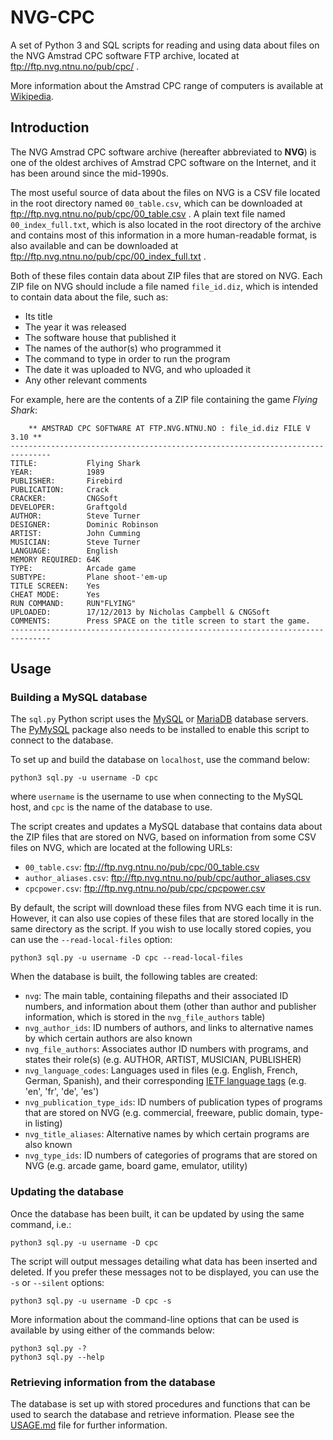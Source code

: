 # NVG-CPC

A set of Python 3 and SQL scripts for reading and using data about files on the NVG Amstrad CPC software FTP archive, located at ftp://ftp.nvg.ntnu.no/pub/cpc/ .

More information about the Amstrad CPC range of computers is available at [Wikipedia](https://en.wikipedia.org/wiki/Amstrad_CPC).

## Introduction

The NVG Amstrad CPC software archive (hereafter abbreviated to **NVG**) is one of the oldest archives of Amstrad CPC software on the Internet, and it has been around since the mid-1990s.

The most useful source of data about the files on NVG is a CSV file located in the root directory named `00_table.csv`, which can be downloaded at ftp://ftp.nvg.ntnu.no/pub/cpc/00_table.csv . A plain text file named `00_index_full.txt`, which is also located in the root directory of the archive and contains most of this information in a more human-readable format, is also available and can be downloaded at ftp://ftp.nvg.ntnu.no/pub/cpc/00_index_full.txt .

Both of these files contain data about ZIP files that are stored on NVG. Each ZIP file on NVG should include a file named `file_id.diz`, which is intended to contain data about the file, such as:

* Its title
* The year it was released
* The software house that published it
* The names of the author(s) who programmed it
* The command to type in order to run the program
* The date it was uploaded to NVG, and who uploaded it
* Any other relevant comments

For example, here are the contents of a ZIP file containing the game *Flying Shark*:

```
    ** AMSTRAD CPC SOFTWARE AT FTP.NVG.NTNU.NO : file_id.diz FILE V 3.10 **
-------------------------------------------------------------------------------
TITLE:           Flying Shark
YEAR:            1989
PUBLISHER:       Firebird
PUBLICATION:     Crack
CRACKER:         CNGSoft
DEVELOPER:       Graftgold
AUTHOR:          Steve Turner
DESIGNER:        Dominic Robinson
ARTIST:          John Cumming
MUSICIAN:        Steve Turner
LANGUAGE:        English
MEMORY REQUIRED: 64K
TYPE:            Arcade game
SUBTYPE:         Plane shoot-'em-up
TITLE SCREEN:    Yes
CHEAT MODE:      Yes
RUN COMMAND:     RUN"FLYING"
UPLOADED:        17/12/2013 by Nicholas Campbell & CNGSoft
COMMENTS:        Press SPACE on the title screen to start the game.
-------------------------------------------------------------------------------
```

## Usage

### Building a MySQL database

The `sql.py` Python script uses the [MySQL](https://www.mysql.com/) or [MariaDB](https://mariadb.org/) database servers. The [PyMySQL](https://pymysql.readthedocs.io/en/latest/) package also needs to be installed to enable this script to connect to the database.

To set up and build the database on `localhost`, use the command below:

```
python3 sql.py -u username -D cpc
```

where `username` is the username to use when connecting to the MySQL host, and `cpc` is the name of the database to use. 

The script creates and updates a MySQL database that contains data about the ZIP files that are stored on NVG, based on information from some CSV files on NVG, which are located at the following URLs:

* `00_table.csv`: ftp://ftp.nvg.ntnu.no/pub/cpc/00_table.csv
* `author_aliases.csv`: ftp://ftp.nvg.ntnu.no/pub/cpc/author_aliases.csv
* `cpcpower.csv`: ftp://ftp.nvg.ntnu.no/pub/cpc/cpcpower.csv

By default, the script will download these files from NVG each time it is run. However, it can also use copies of these files that are stored locally in the same directory as the script. If you wish to use locally stored copies, you can use the `--read-local-files` option:

```
python3 sql.py -u username -D cpc --read-local-files
```

When the database is built, the following tables are created:

* `nvg`: The main table, containing filepaths and their associated ID numbers, and information about them (other than author and publisher information, which is stored in the `nvg_file_authors` table)
* `nvg_author_ids`: ID numbers of authors, and links to alternative names by which certain authors are also known
* `nvg_file_authors`: Associates author ID numbers with programs, and states their role(s) (e.g. AUTHOR, ARTIST, MUSICIAN, PUBLISHER)
* `nvg_language_codes`: Languages used in files (e.g. English, French, German, Spanish), and their corresponding [IETF language tags](https://en.wikipedia.org/wiki/IETF_language_tag) (e.g. 'en', 'fr', 'de', 'es')
* `nvg_publication_type_ids`: ID numbers of publication types of programs that are stored on NVG (e.g. commercial, freeware, public domain, type-in listing)
* `nvg_title_aliases`: Alternative names by which certain programs are also known
* `nvg_type_ids`: ID numbers of categories of programs that are stored on NVG (e.g. arcade game, board game, emulator, utility)

### Updating the database

Once the database has been built, it can be updated by using the same command, i.e.:

```
python3 sql.py -u username -D cpc
```

The script will output messages detailing what data has been inserted and deleted. If you prefer these messages not to be displayed, you can use the `-s` or `--silent` options:

```
python3 sql.py -u username -D cpc -s
```

More information about the command-line options that can be used is available by using either of the commands below:

```
python3 sql.py -?
python3 sql.py --help
```

### Retrieving information from the database

The database is set up with stored procedures and functions that can be used to search the database and retrieve information. Please see the [USAGE.md](USAGE.md) file for further information.
